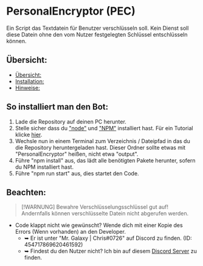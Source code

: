 # PersonalEncryptor (PEC)
 Ein Script das Textdatein für Benutzer verschlüsseln soll. Kein Dienst soll diese Datein ohne den vom Nutzer festgelegten Schlüssel entschlüsseln können.

## Übersicht:

- [Übersicht:](#übersicht)
- [Installation:](#so-installiert-man-den-bot)
- [Hinweise:](#beachten)


## So installiert man den Bot:

1. Lade die Repository auf deinen PC herunter.
2. Stelle sicher dass du ["node"](https://nodejs.org/en) und ["NPM"](https://www.npmjs.com) installiert hast. Für ein Tutorial klicke [hier](https://phoenixnap.com/kb/install-node-js-npm-on-windows).
3. Wechsle nun in einem Terminal zum Verzeichnis / Dateipfad in das du die Repository heruntergeladen hast. Dieser Ordner sollte etwas mit "PersonalEncryptor" heißen, nicht etwa "output".
4. Führe "npm install" aus, das lädt alle benötigten Pakete herunter, sofern du NPM installiert hast.
5. Führe "npm run start" aus, dies startet den Code.

## Beachten:
> [!WARNUNG]
> Bewahre Verschlüsselungsschlüssel gut auf! Andernfalls können verschlüsselte Datein nicht abgerufen werden.
- Code klappt nicht wie gewünscht? Wende dich mit einer Kopie des Errors (Wenn vorhanden) an den Developer.
    *    ➥ Er ist unter "Mr. Galaxy | Chris#0726" auf Discord zu finden. (ID: 454717869620461592)
    *    ➥ Findest du den Nutzer nicht? Ich bin auf diesem [Discord Server](https://discord.gg/EmScKUnaPe) zu finden.   